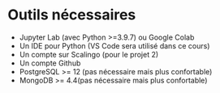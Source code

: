 # Outils nécessaires

- Jupyter Lab (avec Python >=3.9.7) ou Google Colab 
- Un IDE pour Python (VS Code sera utilisé dans ce cours)
- Un compte sur Scalingo (pour le projet 2)
- Un compte Github
- PostgreSQL >= 12 (pas nécessaire mais plus confortable)
- MongoDB >= 4.4(pas nécessaire mais plus confortable)
